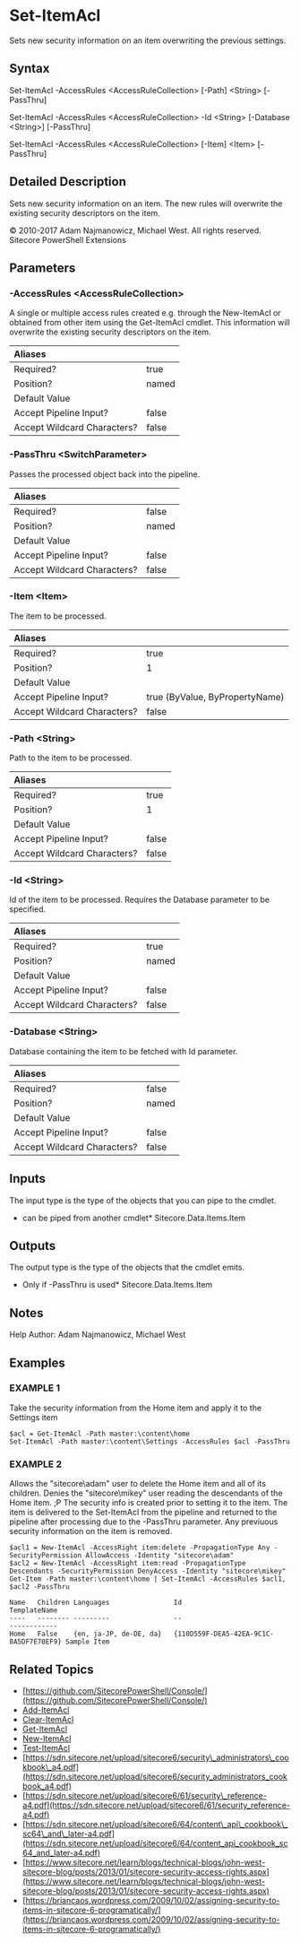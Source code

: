 # Set-ItemAcl

Sets new security information on an item overwriting the previous settings.

## Syntax

Set-ItemAcl -AccessRules &lt;AccessRuleCollection&gt; \[-Path\] &lt;String&gt; \[-PassThru\]

Set-ItemAcl -AccessRules &lt;AccessRuleCollection&gt; -Id &lt;String&gt; \[-Database &lt;String&gt;\] \[-PassThru\]

Set-ItemAcl -AccessRules &lt;AccessRuleCollection&gt; \[-Item\] &lt;Item&gt; \[-PassThru\]

## Detailed Description

Sets new security information on an item. The new rules will overwrite the existing security descriptors on the item.

© 2010-2017 Adam Najmanowicz, Michael West. All rights reserved. Sitecore PowerShell Extensions

## Parameters

### -AccessRules  &lt;AccessRuleCollection&gt;

A single or multiple access rules created e.g. through the New-ItemAcl or obtained from other item using the Get-ItemAcl cmdlet. This information will overwrite the existing security descriptors on the item.

| Aliases |  |
| :--- | :--- |
| Required? | true |
| Position? | named |
| Default Value |  |
| Accept Pipeline Input? | false |
| Accept Wildcard Characters? | false |

### -PassThru  &lt;SwitchParameter&gt;

Passes the processed object back into the pipeline.

| Aliases |  |
| :--- | :--- |
| Required? | false |
| Position? | named |
| Default Value |  |
| Accept Pipeline Input? | false |
| Accept Wildcard Characters? | false |

### -Item  &lt;Item&gt;

The item to be processed.

| Aliases |  |
| :--- | :--- |
| Required? | true |
| Position? | 1 |
| Default Value |  |
| Accept Pipeline Input? | true \(ByValue, ByPropertyName\) |
| Accept Wildcard Characters? | false |

### -Path  &lt;String&gt;

Path to the item to be processed.

| Aliases |  |
| :--- | :--- |
| Required? | true |
| Position? | 1 |
| Default Value |  |
| Accept Pipeline Input? | false |
| Accept Wildcard Characters? | false |

### -Id  &lt;String&gt;

Id of the item to be processed. Requires the Database parameter to be specified.

| Aliases |  |
| :--- | :--- |
| Required? | true |
| Position? | named |
| Default Value |  |
| Accept Pipeline Input? | false |
| Accept Wildcard Characters? | false |

### -Database  &lt;String&gt;

Database containing the item to be fetched with Id parameter.

| Aliases |  |
| :--- | :--- |
| Required? | false |
| Position? | named |
| Default Value |  |
| Accept Pipeline Input? | false |
| Accept Wildcard Characters? | false |

## Inputs

The input type is the type of the objects that you can pipe to the cmdlet.

* can be piped from another cmdlet\* Sitecore.Data.Items.Item 

## Outputs

The output type is the type of the objects that the cmdlet emits.

* Only if -PassThru is used\* Sitecore.Data.Items.Item 

## Notes

Help Author: Adam Najmanowicz, Michael West

## Examples

### EXAMPLE 1

Take the security information from the Home item and apply it to the Settings item

```text
$acl = Get-ItemAcl -Path master:\content\home
Set-ItemAcl -Path master:\content\Settings -AccessRules $acl -PassThru
```

### EXAMPLE 2

Allows the "sitecore\adam" user to delete the Home item and all of its children. Denies the "sitecore\mikey" user reading the descendants of the Home item. ;P The security info is created prior to setting it to the item. The item is delivered to the Set-ItemAcl from the pipeline and returned to the pipeline after processing due to the -PassThru parameter. Any previuous security information on the item is removed.

```text
$acl1 = New-ItemAcl -AccessRight item:delete -PropagationType Any -SecurityPermission AllowAccess -Identity "sitecore\adam"
$acl2 = New-ItemAcl -AccessRight item:read -PropagationType Descendants -SecurityPermission DenyAccess -Identity "sitecore\mikey"
Get-Item -Path master:\content\home | Set-ItemAcl -AccessRules $acl1, $acl2 -PassThru

Name   Children Languages                Id                                     TemplateName
----   -------- ---------                --                                     ------------
Home   False    {en, ja-JP, de-DE, da}   {110D559F-DEA5-42EA-9C1C-8A5DF7E70EF9} Sample Item
```

## Related Topics

* [https://github.com/SitecorePowerShell/Console/](https://github.com/SitecorePowerShell/Console/) 
* [Add-ItemAcl](add-itemacl.md)
* [Clear-ItemAcl](clear-itemacl.md)
* [Get-ItemAcl](get-itemacl.md)
* [New-ItemAcl](new-itemacl.md)
* [Test-ItemAcl](test-itemacl.md)
* [https://sdn.sitecore.net/upload/sitecore6/security\_administrators\_cookbook\_a4.pdf](https://sdn.sitecore.net/upload/sitecore6/security_administrators_cookbook_a4.pdf) 
* [https://sdn.sitecore.net/upload/sitecore6/61/security\_reference-a4.pdf](https://sdn.sitecore.net/upload/sitecore6/61/security_reference-a4.pdf) 
* [https://sdn.sitecore.net/upload/sitecore6/64/content\_api\_cookbook\_sc64\_and\_later-a4.pdf](https://sdn.sitecore.net/upload/sitecore6/64/content_api_cookbook_sc64_and_later-a4.pdf) 
* [https://www.sitecore.net/learn/blogs/technical-blogs/john-west-sitecore-blog/posts/2013/01/sitecore-security-access-rights.aspx](https://www.sitecore.net/learn/blogs/technical-blogs/john-west-sitecore-blog/posts/2013/01/sitecore-security-access-rights.aspx) 
* [https://briancaos.wordpress.com/2009/10/02/assigning-security-to-items-in-sitecore-6-programatically/](https://briancaos.wordpress.com/2009/10/02/assigning-security-to-items-in-sitecore-6-programatically/) 

